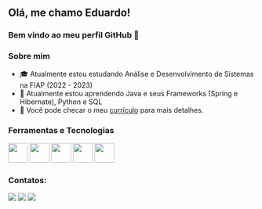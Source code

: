 ## Olá, me chamo Eduardo! 
### Bem vindo ao meu perfil GitHub 👋

### Sobre mim

- :mortar_board: Atualmente estou estudando Análise e Desenvolvimento de Sistemas na FIAP (2022 - 2023)
- 🌱 Atualmente estou aprendendo Java e seus Frameworks (Spring e Hibernate), Python e SQL
- :page_facing_up: Você pode checar o meu [currículo](https://drive.google.com/file/d/1sj6iY-ngLy6HxKnkaILIZui6h92OHXUl/view?usp=sharing) para mais detalhes.

### Ferramentas e Tecnologias

<img src="https://cdn.jsdelivr.net/gh/devicons/devicon/icons/java/java-original.svg" width="40" height="40" /> <img src="https://cdn.jsdelivr.net/gh/devicons/devicon/icons/spring/spring-original.svg" width="40" height="40" /> <img src="https://cdn.jsdelivr.net/gh/devicons/devicon/icons/mysql/mysql-original.svg" width="40" height="40" /> <img src="https://cdn.jsdelivr.net/gh/devicons/devicon/icons/git/git-original.svg" width="40" height="40" /> <img src="https://cdn.jsdelivr.net/gh/devicons/devicon/icons/github/github-original.svg" width="40" height="40" />

### Contatos:

<div>
<a href="https://instagram.com/eakirahm" target="_blank"><img src="https://img.shields.io/badge/-Instagram-%23E4405F?style=for-the-badge&logo=instagram&logoColor=white" target="_blank"></a>
<a href = "mailto:contato@eakirahm"><img src="https://img.shields.io/badge/Gmail-D14836?style=for-the-badge&logo=gmail&logoColor=white" target="_blank"></a>
<a href="https://www.linkedin.com/in/eduardo-akira-hissayasu-menezes-17087118b/" target="_blank"><img src="https://img.shields.io/badge/-LinkedIn-%230077B5?style=for-the-badge&logo=linkedin&logoColor=white" target="_blank"></a>   
</div>

<!--
**eakirahm/eakirahm** is a ✨ _special_ ✨ repository because its `README.md` (this file) appears on your GitHub profile.

Here are some ideas to get you started:

- 🔭 I’m currently working on ...
- 🌱 I’m currently learning ...
- 👯 I’m looking to collaborate on ...
- 🤔 I’m looking for help with ...
- 💬 Ask me about ...
- 📫 How to reach me: ...
- 😄 Pronouns: ...
- ⚡ Fun fact: ...
-->
